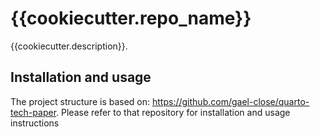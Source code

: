 
# {{cookiecutter.repo_name}}

{{cookiecutter.description}}.

## Installation and usage

The project structure is based on: https://github.com/gael-close/quarto-tech-paper.
Please refer to that repository for installation and usage instructions 
